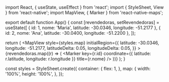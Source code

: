 import React, { useState, useEffect } from 'react';
import { StyleSheet, View } from 'react-native';
import MapView, { Marker } from 'react-native-maps';

export default function App() {
  const [revendedoras, setRevendedoras] = useState([
    { id: 1, nome: 'Maria', latitude: -30.0346, longitude: -51.2177 },
    { id: 2, nome: 'Ana', latitude: -30.0400, longitude: -51.2200 },
  ]);

  return (
    <View style={styles.container}>
      <MapView
        style={styles.map}
        initialRegion={{
          latitude: -30.0346,
          longitude: -51.2177,
          latitudeDelta: 0.05,
          longitudeDelta: 0.05,
        }}
      >
        {revendedoras.map((r) => (
          <Marker
            key={r.id}
            coordinate={{ latitude: r.latitude, longitude: r.longitude }}
            title={r.nome}
          />
        ))}
      </MapView>
    </View>
  );
}

const styles = StyleSheet.create({
  container: {
    flex: 1,
  },
  map: {
    width: '100%',
    height: '100%',
  },
});
